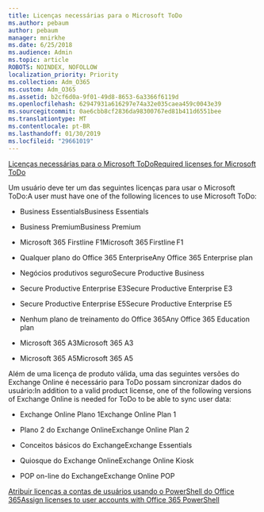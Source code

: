 ```yaml
---
title: Licenças necessárias para o Microsoft ToDo
ms.author: pebaum
author: pebaum
manager: mnirkhe
ms.date: 6/25/2018
ms.audience: Admin
ms.topic: article
ROBOTS: NOINDEX, NOFOLLOW
localization_priority: Priority
ms.collection: Adm_O365
ms.custom: Adm_O365
ms.assetid: b2cf6d0a-9f01-49d8-8653-6a3366f6119d
ms.openlocfilehash: 62947931a616297e74a32e035caea459c0043e39
ms.sourcegitcommit: 0ae6cbb8cf2836da98300767ed81b411d6551bee
ms.translationtype: MT
ms.contentlocale: pt-BR
ms.lasthandoff: 01/30/2019
ms.locfileid: "29661019"
---
```

[<span data-ttu-id="79b38-102">Licenças necessárias para o Microsoft ToDo</span><span class="sxs-lookup"><span data-stu-id="79b38-102">Required licenses for Microsoft ToDo</span></span>](https://support.office.com/article/381e9d1b-c500-49b5-973e-890fd86528d7.aspx)
  
<span data-ttu-id="79b38-103">Um usuário deve ter um das seguintes licenças para usar o Microsoft ToDo:</span><span class="sxs-lookup"><span data-stu-id="79b38-103">A user must have one of the following licences to use Microsoft ToDo:</span></span>
  
- <span data-ttu-id="79b38-104">Business Essentials</span><span class="sxs-lookup"><span data-stu-id="79b38-104">Business Essentials</span></span>
    
- <span data-ttu-id="79b38-105">Business Premium</span><span class="sxs-lookup"><span data-stu-id="79b38-105">Business Premium</span></span>
    
- <span data-ttu-id="79b38-106">Microsoft 365 Firstline F1</span><span class="sxs-lookup"><span data-stu-id="79b38-106">Microsoft 365 Firstline F1</span></span>
    
- <span data-ttu-id="79b38-107">Qualquer plano do Office 365 Enterprise</span><span class="sxs-lookup"><span data-stu-id="79b38-107">Any Office 365 Enterprise plan</span></span>
    
- <span data-ttu-id="79b38-108">Negócios produtivos seguro</span><span class="sxs-lookup"><span data-stu-id="79b38-108">Secure Productive Business</span></span>
    
- <span data-ttu-id="79b38-109">Secure Productive Enterprise E3</span><span class="sxs-lookup"><span data-stu-id="79b38-109">Secure Productive Enterprise E3</span></span>
    
- <span data-ttu-id="79b38-110">Secure Productive Enterprise E5</span><span class="sxs-lookup"><span data-stu-id="79b38-110">Secure Productive Enterprise E5</span></span>
    
- <span data-ttu-id="79b38-111">Nenhum plano de treinamento do Office 365</span><span class="sxs-lookup"><span data-stu-id="79b38-111">Any Office 365 Education plan</span></span>
    
- <span data-ttu-id="79b38-112">Microsoft 365 A3</span><span class="sxs-lookup"><span data-stu-id="79b38-112">Microsoft 365 A3</span></span>
    
- <span data-ttu-id="79b38-113">Microsoft 365 A5</span><span class="sxs-lookup"><span data-stu-id="79b38-113">Microsoft 365 A5</span></span>
    
<span data-ttu-id="79b38-114">Além de uma licença de produto válida, uma das seguintes versões do Exchange Online é necessário para ToDo possam sincronizar dados do usuário:</span><span class="sxs-lookup"><span data-stu-id="79b38-114">In addition to a valid product license, one of the following versions of Exchange Online is needed for ToDo to be able to sync user data:</span></span> 
  
- <span data-ttu-id="79b38-115">Exchange Online Plano 1</span><span class="sxs-lookup"><span data-stu-id="79b38-115">Exchange Online Plan 1</span></span>
    
- <span data-ttu-id="79b38-116">Plano 2 do Exchange Online</span><span class="sxs-lookup"><span data-stu-id="79b38-116">Exchange Online Plan 2</span></span>
    
- <span data-ttu-id="79b38-117">Conceitos básicos do Exchange</span><span class="sxs-lookup"><span data-stu-id="79b38-117">Exchange Essentials</span></span>
    
- <span data-ttu-id="79b38-118">Quiosque do Exchange Online</span><span class="sxs-lookup"><span data-stu-id="79b38-118">Exchange Online Kiosk</span></span>
    
- <span data-ttu-id="79b38-119">POP on-line do Exchange</span><span class="sxs-lookup"><span data-stu-id="79b38-119">Exchange Online POP</span></span>
    
[<span data-ttu-id="79b38-120">Atribuir licenças a contas de usuários usando o PowerShell do Office 365</span><span class="sxs-lookup"><span data-stu-id="79b38-120">Assign licenses to user accounts with Office 365 PowerShell</span></span>](https://docs.microsoft.com/office365/enterprise/powershell/assign-licenses-to-user-accounts-with-office-365-powershell )
  

